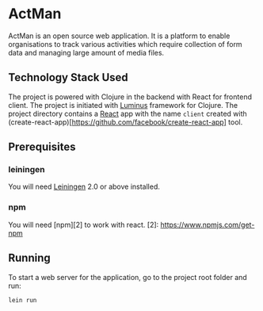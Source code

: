 # ActMan

ActMan is an open source web application. It is a platform to enable organisations to track various activities which require collection of form data and managing large amount of media files.

## Technology Stack Used

The project is powered with Clojure in the backend with React for frontend client.
The project is initiated with [Luminus](http://www.luminusweb.net/) framework for Clojure.
The project directory contains a [React](https://reactjs.org/) app with the name `client` created with (create-react-app)[https://github.com/facebook/create-react-app] tool.

## Prerequisites

### leiningen

You will need [Leiningen][1] 2.0 or above installed.

[1]: https://github.com/technomancy/leiningen

### npm

You will need [npm][2] to work with react.
[2]: https://www.npmjs.com/get-npm

## Running

To start a web server for the application, go to the project root folder and run:

    lein run
